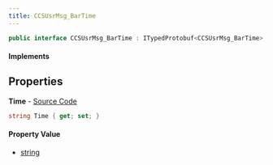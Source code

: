```yaml
---
title: CCSUsrMsg_BarTime
---
```


```csharp
public interface CCSUsrMsg_BarTime : ITypedProtobuf<CCSUsrMsg_BarTime>, INativeHandle, INetMessage<CCSUsrMsg_BarTime>, IDisposable
```

#### Implements

## Properties

**Time** - [Source Code](https://github.com/swiftly-solution/swiftlys2/blob/master/managed/src/SwiftlyS2.Generated/Protobufs/Interfaces/CCSUsrMsg_BarTime.cs#L18)

```csharp
string Time { get; set; }
```

#### Property Value

- [string](https://learn.microsoft.com/dotnet/api/system.string)

